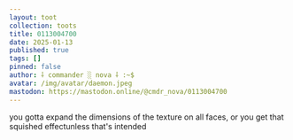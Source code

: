 ```yaml
---
layout: toot
collection: toots
title: 0113004700
date: 2025-01-13
published: true
tags: []
pinned: false
author: ⸸ commander ░ nova ⸸ :~$
avatar: /img/avatar/daemon.jpeg
mastodon: https://mastodon.online/@cmdr_nova/0113004700
---
```


you gotta expand the dimensions of the texture on all faces, or you get that squished effectunless that's intended

